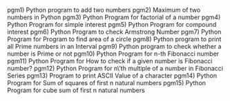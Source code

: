 pgm1) Python program to add two numbers
pgm2) Maximum of two numbers in Python
pgm3) Python Program for factorial of a number
pgm4) Python Program for simple interest
pgm5) Python Program for compound interest
pgm6) Python Program to check Armstrong Number
pgm7) Python Program for Program to find area of a circle
pgm8) Python program to print all Prime numbers in an Interval
pgm9) Python program to check whether a number is Prime or not
pgm10) Python Program for n-th Fibonacci number
pgm11) Python Program for How to check if a given number is Fibonacci number?
pgm12) Python Program for n\’th multiple of a number in Fibonacci Series
pgm13) Program to print ASCII Value of a character
pgm14) Python Program for Sum of squares of first n natural numbers
pgm15) Python Program for cube sum of first n natural numbers
